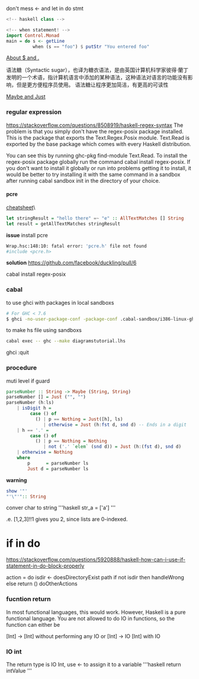 ```bash

```


don't mess <- and let in do stmt


```haskell
<!-- haskell class -->
```


```haskell
<!-- when statement! -->
import Control.Monad
main = do s <- getLine
          when (s == "foo") $ putStr "You entered foo"
```

[About $ and .](https://stackoverflow.com/questions/940382/what-is-the-difference-between-dot-and-dollar-sign)


语法糖（Syntactic sugar），也译为糖衣语法，是由英国计算机科学家彼得·蘭丁发明的一个术语，指计算机语言中添加的某种语法，这种语法对语言的功能没有影响，但是更方便程序员使用。 语法糖让程序更加简洁，有更高的可读性


[Maybe and Just](https://stackoverflow.com/questions/18808258/what-does-the-just-syntax-mean-in-haskell)


### regular expression
https://stackoverflow.com/questions/8508919/haskell-regex-syntax
The problem is that you simply don't have the regex-posix package installed. This is the package that exports the Text.Regex.Posix module.  Text.Read is exported by the base package which comes with every Haskell distribution.

You can see this by running ghc-pkg find-module Text.Read. To install the regex-posix package globally run the command cabal install regex-posix. If you don't want to install it globally or run into problems getting it to install, it would be better to try installing it with the same command in a sandbox after running cabal sandbox init in the directory of your choice.

#### pcre
[cheatsheet](https://www.debuggex.com/cheatsheet/regex/pcre)\
```haskell
let stringResult = "hello there" =~ "e" :: AllTextMatches [] String
let result = getAllTextMatches stringResult
```
**issue**
install pcre 
```bash
Wrap.hsc:148:10: fatal error: 'pcre.h' file not found
#include <pcre.h>
```
**solution**
https://github.com/facebook/duckling/pull/6

cabal install regex-posix
### cabal
to use ghci with packages in local sandboxs
```bash
# For GHC < 7.6
$ ghci -no-user-package-conf -package-conf .cabal-sandbox/i386-linux-ghc-7.4.2-packages.conf.d
```
to make hs file using sandboxs
```bash
cabal exec -- ghc --make diagramstutorial.lhs
```

ghci
:quit 


### procedure
muti level if guard
```haskell
parseNumber :: String -> Maybe (String, String)
parseNumber [] = Just ("", "")
parseNumber (h:ls)
    | isDigit h =
         case () of
           () | p == Nothing = Just([h], ls)
              | otherwise = Just (h:fst d, snd d) -- Ends in a digit
    | h == '.' =
         case () of
           () | p == Nothing = Nothing
              | not ('.' `elem` (snd d)) = Just (h:(fst d), snd d)
    | otherwise = Nothing
    where 
        p      = parseNumber ls
        Just d = parseNumber ls
```

**warning**
```haskell
show '"'
"'\"'":: String
```
conver char to string
'''haskell
str_a = ['a']
'''

.e. [1,2,3]!!1 gives you 2, since lists are 0-indexed.

# if in do
https://stackoverflow.com/questions/5920888/haskell-how-can-i-use-if-statement-in-do-block-properly

action = do
    isdir <- doesDirectoryExist path
    if not isdir
        then handleWrong
        else return ()
    doOtherActions



### fucntion return 
In most functional languages, this would work. However, Haskell is a pure functional language. You are not allowed to do IO in functions, so the function can either be

[Int] -> [Int] without performing any IO or
[Int] -> IO [Int] with IO


### IO int
The return type is IO Int, use <- to assign it to a variable
'''haskell
return intValue
'''